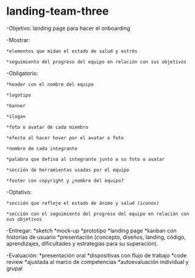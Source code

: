 # landing-team-three

-Objetivo: landing page para hacer el onboarding

-Mostrar:

    *elementos que midan el estado de salud y estrés

    *seguimiento del progreso del equipo en relación con sus objetivos

-Obligatorio:

    *header con el nombre del equipo

    *logotipo

    *banner

    *slogan

    *foto o avatar de cada miembro

    *efecto al hacer hover por el avatar o foto

    *nombre de cada integrante

    *palabra que defina al integrante junto a su foto o avatar

    *sección de herramientas usadas por el equipo

    *footer con copyright y ¿nombre del equipo?

-Optativo:

    *sección que refleje el estado de ánimo y salud (iconos)

    *sección con el seguimiento del progreso del equipo en relación con sus objetivos

-Entregar: 
    *sketch
    *mock-up
    *prototipo
    *landing page
    *kanban con historias de usuario
    *presentación (concepto, diseños, landing, código, aprendizajes, dificultades y estrategias para su superación).

-Evaluación: 
    *presentación oral
    *dispositivas con flujo de trabajo 
    *code review
    *ajustada al marco de competencias
    *autoevaluación individual y grupal